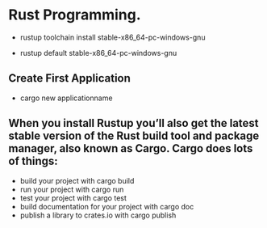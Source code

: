 # Rust Programming.

* rustup toolchain install stable-x86_64-pc-windows-gnu

* rustup default stable-x86_64-pc-windows-gnu

## Create First Application
- cargo new applicationname

## When you install Rustup you’ll also get the latest stable version of the Rust build tool and package manager, also known as Cargo. Cargo does lots of things:

* build your project with cargo build
* run your project with cargo run
* test your project with cargo test
* build documentation for your project with cargo doc
* publish a library to crates.io with cargo publish
